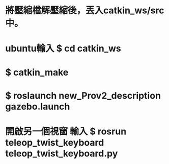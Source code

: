 # 將壓縮檔解壓縮後，丟入catkin_ws/src中。
# ubuntu輸入 $ cd catkin_ws
# $ catkin_make
# $ roslaunch new_Prov2_description gazebo.launch
# 開啟另一個視窗 輸入 $ rosrun teleop_twist_keyboard teleop_twist_keyboard.py
